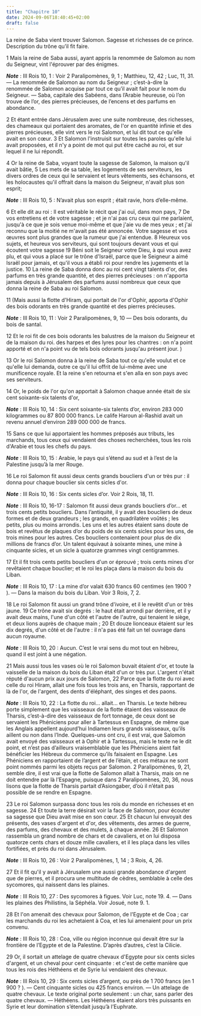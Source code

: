```yaml
---
title: "Chapitre 10"
date: 2024-09-06T18:40:45+02:00
draft: false
---
```



La reine de Saba vient trouver Salomon.
Sagesse et richesses de ce prince.
Description du trône qu’il fit faire.


1 Mais la reine de Saba aussi, ayant appris la renommée de Salomon au nom du Seigneur, vint l'éprouver par des énigmes.

***Note*** :  III Rois 10, 1 : Voir 2 Paralipomènes, 9, 1 ; Matthieu, 12, 42 ; Luc, 11, 31. ― La renommée de Salomon au nom du Seigneur ; c’est-à-dire la renommée de Salomon acquise par tout ce qu’il avait fait pour le nom du Seigneur. ― Saba, capitale des Sabéens, dans l’Arabie heureuse, où l’on trouve de l’or, des pierres précieuses, de l’encens et des parfums en abondance.

2 Et étant entrée dans Jérusalem avec une suite nombreuse, des richesses, des chameaux qui portaient des aromates, de l'or en quantité infinie et des pierres précieuses, elle vint vers le roi Salomon, et lui dit tout ce qu'elle avait en son cœur. 3 Et Salomon l'instruisit sur toutes les paroles qu'elle lui avait proposées, et il n'y a point de mot qui put être caché au roi, et sur lequel il ne lui répondît.


4 Or la reine de Saba, voyant toute la sagesse de Salomon, la maison qu'il avait bâtie, 5 Les mets de sa table, les logements de ses serviteurs, les divers ordres de ceux qui le servaient et leurs vêtements, ses échansons, et les holocaustes qu'il offrait dans la maison du Seigneur, n'avait plus son esprit;

***Note*** :  III Rois 10, 5 : N’avait plus son esprit ; était ravie, hors d’elle-même.

6 Et elle dit au roi : Il est véritable le récit que j'ai ouï, dans mon pays, 7 De vos entretiens et de votre sagesse ; et je n'ai pas cru ceux qui me parlaient, jusqu'à ce que je sois venue moi-même et que j'aie vu de mes yeux ; et j'ai reconnu que la moitié ne m'avait pas été annoncée. Votre sagesse et vos œuvres sont plus grandes que la rumeur que j'ai entendue. 8 Heureux vos sujets, et heureux vos serviteurs, qui sont toujours devant vous et qui écoutent votre sagesse !9 Béni soit le Seigneur votre Dieu, à qui vous avez plu, et qui vous a placé sur le trône d'Israël, parce que le Seigneur a aimé Israël pour jamais, et qu'il vous a établi roi pour rendre les jugements et la justice. 10 La reine de Saba donna donc au roi cent vingt talents d'or, des parfums en très grande quantité, et des pierres précieuses : on n'apporta jamais depuis à Jérusalem des parfums aussi nombreux que ceux que donna la reine de Saba au roi Salomon.


11 (Mais aussi la flotte d'Hiram, qui portait de l'or d'Ophir, apporta d'Ophir des bois odorants en très grande quantité et des pierres précieuses.

***Note*** :  III Rois 10, 11 : Voir 2 Paralipomènes, 9, 10 ― Des bois odorants, du bois de santal.

12 Et le roi fit de ces bois odorants les balustres de la maison du Seigneur et de la maison du roi. des harpes et des lyres pour les chantres : on n'a point apporté et on n'a point vu de tels bois odorants jusqu'au présent jour. )


13 Or le roi Salomon donna à la reine de Saba tout ce qu'elle voulut et ce qu'elle lui demanda, outre ce qu'il lui offrit de lui-même avec une munificence royale. Et la reine s'en retourna et s'en alla en son pays avec ses serviteurs.


14 Or, le poids de l'or qu'on apportait à Salomon chaque année était de six cent soixante-six talents d'or,

***Note*** :  III Rois 10, 14 : Six cent soixante-six talents d’or, environ 283 000 kilogrammes ou 87 800 000 francs. Le calife Haroun al-Rashid avait un revenu annuel d’environ 289 000 000 de francs.

15 Sans ce que lui apportaient les hommes préposés aux tributs, les marchands, tous ceux qui vendaient des choses recherchées, tous les rois d'Arabie et tous les chefs du pays.

***Note*** :  III Rois 10, 15 : Arabie, le pays qui s’étend au sud et à l’est de la Palestine jusqu’à la mer Rouge.


16 Le roi Salomon fit aussi deux cents grands boucliers d'un or très pur : il donna pour chaque bouclier six cents sicles d'or.

***Note*** :  III Rois 10, 16 : Six cents sicles d’or. Voir 2 Rois, 18, 11.

***Note*** :  III Rois 10, 16-17 : Salomon fit aussi deux grands boucliers d’or… et trois cents petits boucliers. Dans l’antiquité, il y avait des boucliers de deux formes et de deux grandeurs ; les grands, en quadrilatère voûtés ; les petits, plus ou moins arrondis. Les uns et les autres étaient sans doute de bois et revêtus de plaques d’or du poids de six cents sicles pour les uns, de trois mines pour les autres. Ces boucliers contenaient pour plus de dix millions de francs d’or. Un talent équivaut à soixante mines, une mine à cinquante sicles, et un sicle à quatorze grammes vingt centigrammes.

17 Et il fit trois cents petits boucliers d'un or éprouvé ; trois cents mines d'or revêtaient chaque bouclier; et le roi les plaça dans la maison du bois du Liban.

***Note*** :  III Rois 10, 17 : La mine d’or valait 630 francs 60 centimes (en 1900 ? ). ― Dans la maison du bois du Liban. Voir 3 Rois, 7, 2.


18 Le roi Salomon fit aussi un grand trône d'ivoire, et il le revêtit d'un or très jaune. 19 Ce trône avait six degrés : le haut était arrondi par derrière, et il y avait deux mains, l'une d'un côté et l'autre de l'autre, qui tenaient le siège, et deux lions auprès de chaque main ; 20 Et douze lionceaux étaient sur les dix degrés, d'un côté et de l'autre : il n'a pas été fait un tel ouvrage dans aucun royaume.

***Note*** :  III Rois 10, 20 : Aucun. C’est le vrai sens du mot tout en hébreu, quand il est joint à une négation.


21 Mais aussi tous les vases où le roi Salomon buvait étaient d'or, et toute la vaisselle de la maison du bois du Liban était d'un or très pur. L'argent n'était réputé d'aucun prix aux jours de Salomon, 22 Parce que la flotte du roi avec celle du roi Hiram, allait une fois tous les trois ans, en Tharsis, rapportant de là de l'or, de l'argent, des dents d'éléphant, des singes et des paons.

***Note*** :  III Rois 10, 22 : La flotte du roi… allait… en Tharsis. Le texte hébreu porte simplement que les vaisseaux de la flotte étaient des vaisseaux de Tharsis, c’est-à-dire des vaisseaux de fort tonnage, de ceux dont se servaient les Phéniciens pour aller à Tartessus en Espagne, de même que les Anglais appellent aujourd’hui Indiamen leurs grands vaisseaux, qu’ils aillent ou non dans l’Inde. Quelques-uns ont cru, il est vrai, que Salomon avait envoyé des vaisseaux et à Ophir et à Tartessus, mais le texte ne le dit point, et n’est pas d’ailleurs vraisemblable que les Phéniciens aient fait bénéficier les Hébreux du commerce qu’ils faisaient en Espagne. Les Phéniciens en rapportaient de l’argent et de l’étain, et ces métaux ne sont point nommés parmi les objets reçus par Salomon. 2 Paralipomènes, 9, 21, semble dire, il est vrai que la flotte de Salomon allait à Tharsis, mais on ne doit entendre par là l’Espagne, puisque dans 2 Paralipomènes, 20, 36, nous lisons que la flotte de Tharsis partait d’Asiongaber, d’où
il n’était pas possible de se rendre en Espagne.


23 Le roi Salomon surpassa donc tous les rois du monde en richesses et en sagesse. 24 Et toute la terre désirait voir la face de Salomon, pour écouter sa sagesse que Dieu avait mise en son cœur. 25 Et chacun lui envoyait des présents, des vases d'argent et d'or, des vêtements, des armes de guerre, des parfums, des chevaux et des mulets, à chaque année. 26 Et Salomon rassembla un grand nombre de chars et de cavaliers, et on lui disposa quatorze cents chars et douze mille cavaliers, et il les plaça dans les villes fortifiées, et près du roi dans Jérusalem.

***Note*** :  III Rois 10, 26 : Voir 2 Paralipomènes, 1, 14 ; 3 Rois, 4, 26.

27 Et il fit qu'il y avait à Jérusalem une aussi grande abondance d'argent que de pierres, et il procura une multitude de cèdres, semblable à celle des sycomores, qui naissent dans les plaines.

***Note*** :  III Rois 10, 27 : Des sycomores à figues. Voir Luc, note 19. 4. ― Dans les plaines des Philistins, la Séphéla. Voir Josué, note 9. 1.

28 Et l'on amenait des chevaux pour Salomon, de l'Egypte et de Coa ; car les marchands du roi les achetaient à Coa, et les lui amenaient pour un prix convenu.

***Note*** :  III Rois 10, 28 : Coa, ville ou région inconnue qui devait être sur la frontière de l’Egypte et de la Palestine. D’après d’autres, c’est la Cilicie.

29 Or, il sortait un attelage de quatre chevaux d'Egypte pour six cents sicles d'argent, et un cheval pour cent cinquante : et c'est de cette manière que tous les rois des Héthéens et de Syrie lui vendaient des chevaux.

***Note*** :  III Rois 10, 29 : Six cents sicles d’argent, ou près de 1 700 francs (en 1 900 ? ). ― Cent cinquante sicles ou 425 francs environ. ― Un attelage de quatre chevaux. Le texte original porte seulement : un char, sans parler des quatre chevaux. ― Héthéens. Les Héthéens étaient alors très puissants en Syrie et leur domination s’étendait jusqu’à l’Euphrate.

